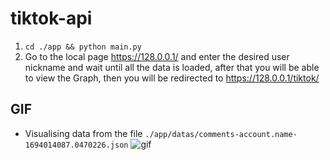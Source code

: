 # tiktok-api
1) `cd ./app && python main.py`
2) Go to the local page https://128.0.0.1/ and enter the desired user nickname and wait until all the data is loaded, after that you will be able to view the Graph, then you will be redirected to https://128.0.0.1/tiktok/<username>
## GIF
- Visualising data from the file `./app/datas/comments-account.name-1694014087.0470226.json`
![gif](https://i.imgur.com/G3PxZjy.gif)